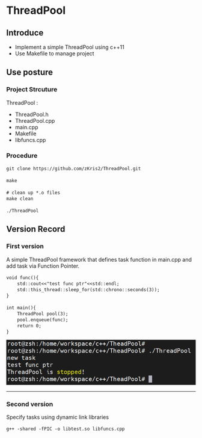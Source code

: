 # ThreadPool

## Introduce
- Implement a simple ThreadPool using c++11  
- Use Makefile to manage project

## Use posture
### Project Strcuture

ThreadPool :  

- ThreadPool.h 
- ThreadPool.cpp 
- main.cpp 
- Makefile
- libfuncs.cpp

### Procedure
```
git clone https://github.com/zKris2/ThreadPool.git

make

# clean up *.o files
make clean

./ThreadPool
```

## Version Record
### First version

A simple ThreadPool framework that defines task function in main.cpp and add task via Function Pointer.

```
void func(){
	std::cout<<"test func ptr"<<std::endl;
	std::this_thread::sleep_for(std::chrono::seconds(3));
}

int main(){
	ThreadPool pool(3);
	pool.enqueue(func);
	return 0;
}
```

![img](images/1.png)
<hr>

### Second version
Specify tasks using dynamic link libraries
```
g++ -shared -fPIC -o libtest.so libfuncs.cpp
```
